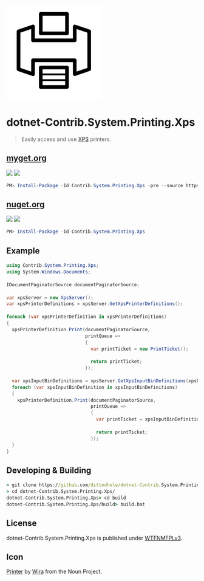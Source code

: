 ![](assets/noun_1230289_cc.png)

# dotnet-Contrib.System.Printing.Xps

> Easily access and use [XPS](https://en.wikipedia.org/wiki/Open_XML_Paper_Specification) printers.

## [myget.org](https://www.myget.org/feed/dittodhole/package/nuget/Contrib.System.Printing.Xps)

[![](https://img.shields.io/appveyor/ci/dittodhole/dotnet-contrib-system-printing-xps/develop.svg)](https://ci.appveyor.com/project/dittodhole/dotnet-contrib-system-printing-xps/branch/develop)
[![](https://img.shields.io/myget/dittodhole/vpre/Contrib.System.Printing.Xps.svg)](https://www.myget.org/feed/dittodhole/package/nuget/Contrib.System.Printing.Xps)

```powershell
PM> Install-Package -Id Contrib.System.Printing.Xps -pre --source https://www.myget.org/F/dittodhole/api/v2
```

## [nuget.org](https://www.nuget.org/packages/Contrib.System.Printing.Xps)

[![](https://img.shields.io/appveyor/ci/dittodhole/dotnet-contrib-system-printing-xps/master.svg)](https://ci.appveyor.com/project/dittodhole/dotnet-contrib-system-printing-xps/branch/master)
[![](https://img.shields.io/nuget/v/Contrib.System.Printing.Xps.svg)](https://www.nuget.org/packages/Contrib.System.Printing.Xps)

```powershell
PM> Install-Package -Id Contrib.System.Printing.Xps
```


## Example

```csharp
using Contrib.System.Printing.Xps;
using System.Windows.Documents;

IDocumentPaginatorSource documentPaginatorSource;

var xpsServer = new XpsServer();
var xpsPrinterDefinitions = xpsServer.GetXpsPrinterDefinitions();

foreach (var xpsPrinterDefinition in xpsPrinterDefinitions)
{
  xpsPrinterDefinition.Print(documentPaginatorSource,
                             printQueue =>
                             {
                               var printTicket = new PrintTicket();

                               return printTicket;
                             });

  var xpsInputBinDefinitions = xpsServer.GetXpsInputBinDefinitions(xpsPrinterDefinition);
  foreach (var xpsInputBinDefinition in xpsInputBinDefinitions)
  {
    xpsPrinterDefinition.Print(documentPaginatorSource,
                               printQueue =>
                               {
                                 var printTicket = xpsInputBinDefinition.GetPrintTicket();

                                 return printTicket;
                               });
  }
}
```

## Developing & Building

```cmd
> git clone https://github.com/dittodhole/dotnet-Contrib.System.Printing.Xps.git
> cd dotnet-Contrib.System.Printing.Xps/
dotnet-Contrib.System.Printing.Xps> cd build
dotnet-Contrib.System.Printing.Xps/build> build.bat
```

## License

dotnet-Contrib.System.Printing.Xps is published under [WTFNMFPLv3](https://github.com/dittodhole/WTFNMFPLv3).

## Icon

[Printer](https://thenounproject.com/term/printer/1230289/) by [Wira](https://thenounproject.com/wirawizinda097) from the Noun Project.